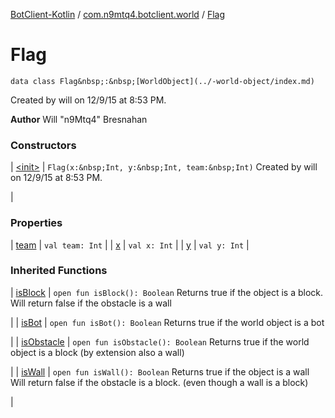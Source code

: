 [BotClient-Kotlin](../../index.md) / [com.n9mtq4.botclient.world](../index.md) / [Flag](.)


# Flag

`data class Flag&nbsp;:&nbsp;[WorldObject](../-world-object/index.md)`

Created by will on 12/9/15 at 8:53 PM.

**Author**
Will "n9Mtq4" Bresnahan



### Constructors


| [&lt;init&gt;](-init-.md) | `Flag(x:&nbsp;Int, y:&nbsp;Int, team:&nbsp;Int)`
Created by will on 12/9/15 at 8:53 PM.

 |


### Properties


| [team](team.md) | `val team: Int` |
| [x](x.md) | `val x: Int` |
| [y](y.md) | `val y: Int` |


### Inherited Functions


| [isBlock](../-world-object/is-block.md) | `open fun isBlock(): Boolean`
Returns true if the object is a block.
Will return false if the obstacle is
a wall

 |
| [isBot](../-world-object/is-bot.md) | `open fun isBot(): Boolean`
Returns true if the world object
is a bot

 |
| [isObstacle](../-world-object/is-obstacle.md) | `open fun isObstacle(): Boolean`
Returns true if the world object
is a block (by extension also a wall)

 |
| [isWall](../-world-object/is-wall.md) | `open fun isWall(): Boolean`
Returns true if the object is a wall
Will return false if the obstacle is
a block. (even though a wall is a block)

 |

